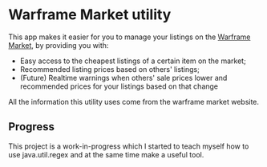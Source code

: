 # Warframe Market utility
This app makes it easier for you to manage your listings on the [Warframe Market](https://warframe.market), by providing you with:
  
* Easy access to the cheapest listings of a certain item on the market;
* Recommended listing prices based on others' listings;
* (Future) Realtime warnings when others' sale prices lower and recommended prices for your listings based on that change

All the information this utility uses come from the warframe market website.

## Progress
This project is a work-in-progress which I started to teach myself how to use java.util.regex and at the same time make a useful tool.

